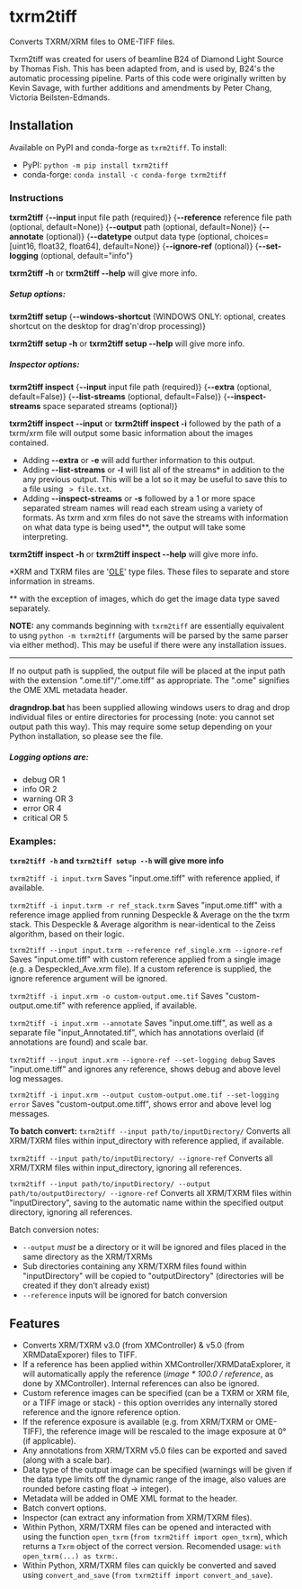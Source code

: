 # txrm2tiff

Converts TXRM/XRM files to OME-TIFF files.

Txrm2tiff was created for users of beamline B24 of Diamond Light Source by Thomas Fish. This has been adapted from, and is used by, B24's the automatic processing pipeline. Parts of this code were originally written by Kevin Savage, with further additions and amendments by Peter Chang, Victoria Beilsten-Edmands.

## Installation

Available on PyPI and conda-forge as `txrm2tiff`. To install:
- PyPI: `python -m pip install txrm2tiff`
- conda-forge: `conda install -c conda-forge txrm2tiff`

### Instructions

**txrm2tiff** {**--input** input file path (required)} {**--reference** reference file path (optional, default=None)} {**--output** path (optional, default=None)} {**--annotate** (optional)} {**--datetype** output data type (optional, choices=[uint16, float32, float64], default=None)} {**--ignore-ref** (optional)} {**--set-logging** (optional, default="info"}

**txrm2tiff -h** or **txrm2tiff --help** will give more info.
&nbsp;

##### Setup options:
**txrm2tiff setup** {**--windows-shortcut** (WINDOWS ONLY: optional, creates shortcut on the desktop for drag'n'drop processing)}

**txrm2tiff setup -h** or **txrm2tiff setup --help** will give more info.
&nbsp;

##### Inspector options:
**txrm2tiff inspect** {**--input** input file path (required)} {**--extra** (optional, default=False)} {**--list-streams** (optional, default=False)} {**--inspect-streams** space separated streams (optional)}

**txrm2tiff inspect --input** or **txrm2tiff inspect -i** followed by the path of a txrm/xrm file will output some basic information about the images contained.
  - Adding **--extra** or **-e** will add further information to this output.
  - Adding **--list-streams** or **-l** will list all of the streams\* in addition to the any previous output. This will be a lot so it may be useful to save this to a file using ` > file.txt`.
  - Adding **--inspect-streams** or **-s** followed by a 1 or more space separated stream names will read each stream using a variety of formats. As txrm and xrm files do not save the streams with information on what data type is being used\*\*, the output will take some interpreting.

**txrm2tiff inspect -h** or **txrm2tiff inspect --help** will give more info.


\*XRM and TXRM files are '[OLE](https://en.wikipedia.org/wiki/Object_Linking_and_Embedding)' type files. These files to separate and store information in streams.

\*\* with the exception of images, which do get the image data type saved separately.

**NOTE:** any commands beginning with `txrm2tiff` are essentially equivalent to usng `python -m txrm2tiff` (arguments will be parsed by the same parser via either method). This may be useful if there were any installation issues.

---

If no output path is supplied, the output file will be placed at the input path with the extension ".ome.tif"/".ome.tiff" as appropriate. The ".ome" signifies the OME XML metadata header.

**dragndrop.bat** has been supplied allowing windows users to drag and drop individual files or entire directories for processing (note: you cannot set output path this way). This may require some setup depending on your Python installation, so please see the file.

##### Logging options are:
* debug OR 1
* info OR 2
* warning OR 3
* error OR 4
* critical OR 5


### Examples:
**`txrm2tiff -h` and `txrm2tiff setup --h` will give more info**

`txrm2tiff -i input.txrm`
Saves "input.ome.tiff" with reference applied, if available.

`txrm2tiff -i input.txrm -r ref_stack.txrm`
Saves "input.ome.tiff" with a reference image applied from running Despeckle \& Average on the the txrm stack. This Despeckle \& Average algorithm is near-identical to the Zeiss algorithm, based on their logic.

`txrm2tiff --input input.txrm --reference ref_single.xrm --ignore-ref`
Saves "input.ome.tiff" with custom reference applied from a single image (e.g. a Despeckled_Ave.xrm file). If a custom reference is supplied, the ignore reference argument will be ignored.

`txrm2tiff -i input.xrm -o custom-output.ome.tif`
Saves "custom-output.ome.tif" with reference applied, if available.

`txrm2tiff -i input.xrm --annotate`
Saves "input.ome.tiff", as well as a separate file "input_Annotated.tif", which has annotations overlaid (if annotations are found) and scale bar.

`txrm2tiff --input input.xrm --ignore-ref --set-logging debug`
Saves "input.ome.tiff" and ignores any reference, shows debug and above level log messages.

`txrm2tiff -i input.xrm --output custom-output.ome.tif --set-logging error`
Saves "custom-output.ome.tiff", shows error and above level log messages.

**To batch convert:**
`txrm2tiff --input path/to/inputDirectory/`
Converts all XRM/TXRM files within input_directory with reference applied, if available.

`txrm2tiff --input path/to/inputDirectory/ --ignore-ref`
Converts all XRM/TXRM files within input_directory, ignoring all references.

`txrm2tiff --input path/to/inputDirectory/ --output path/to/outputDirectory/ --ignore-ref`
Converts all XRM/TXRM files within "inputDirectory", saving to the automatic name within the specified output directory, ignoring all references.

Batch conversion notes:
* `--output` _must_ be a directory or it will be ignored and files placed in the same directory as the XRM/TXRMs
* Sub directories containing any XRM/TXRM files found within "inputDirectory" will be copied to "outputDirectory" (directories will be created if they don't already exist)
* `--reference` inputs will be ignored for batch conversion


## Features
* Converts XRM/TXRM v3.0 (from XMController) & v5.0 (from XRMDataExporer) files to TIFF.
* If a reference has been applied within XMController/XRMDataExplorer, it will automatically apply the reference (_image * 100.0 / reference_, as done by XMController). Internal references can also be ignored.
* Custom reference images can be specified (can be a TXRM or XRM file, or a TIFF image or stack) - this option overrides any internally stored reference and the ignore reference option.
* If the reference exposure is available (e.g. from XRM/TXRM or OME-TIFF), the reference image will be rescaled to the image exposure at 0° (if applicable).
* Any annotations from XRM/TXRM v5.0 files can be exported and saved (along with a scale bar).
* Data type of the output image can be specified (warnings will be given if the data type limits off the dynamic range of the image, also values are rounded before casting float -> integer).
* Metadata will be added in OME XML format to the header.
* Batch convert options.
* Inspector (can extract any information from XRM/TXRM files).
* Within Python, XRM/TXRM files can be opened and interacted with using the function `open_txrm` (`from txrm2tiff import open_txrm`), which returns a `Txrm` object of the correct version. Recomended usage: `with open_txrm(...) as txrm:`.
* Within Python, XRM/TXRM files can quickly be converted and saved using `convert_and_save` (`from txrm2tiff import convert_and_save`).

